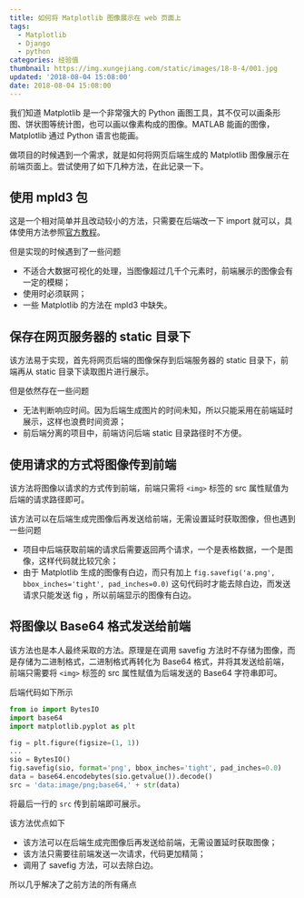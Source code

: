 ```yaml
---
title: 如何将 Matplotlib 图像展示在 web 页面上
tags:
  - Matplotlib
  - Django
  - python
categories: 经验值
thumbnail: https://img.xungejiang.com/static/images/18-8-4/001.jpg
updated: '2018-08-04 15:08:00'
date: 2018-08-04 15:08:00
---
```


我们知道 Matplotlib 是一个非常强大的 Python 画图工具，其不仅可以画条形图、饼状图等统计图，也可以画以像素构成的图像。MATLAB 能画的图像，Matplotlib 通过 Python 语言也能画。

做项目的时候遇到一个需求，就是如何将网页后端生成的 Matplotlib 图像展示在前端页面上。尝试使用了如下几种方法，在此记录一下。

<!-- more -->

## 使用 mpld3 包

这是一个相对简单并且改动较小的方法，只需要在后端改一下 import 就可以，具体使用方法参照[官方教程](http://mpld3.github.io/quickstart.html)。

但是实现的时候遇到了一些问题

- 不适合大数据可视化的处理，当图像超过几千个元素时，前端展示的图像会有一定的模糊；
- 使用时必须联网；
- 一些 Matplotlib 的方法在 mpld3 中缺失。


## 保存在网页服务器的 static 目录下

该方法易于实现，首先将网页后端的图像保存到后端服务器的 static 目录下，前端再从 static 目录下读取图片进行展示。

但是依然存在一些问题

- 无法判断响应时间。因为后端生成图片的时间未知，所以只能采用在前端延时展示，这样也浪费时间资源；
- 前后端分离的项目中，前端访问后端 static 目录路径时不方便。

## 使用请求的方式将图像传到前端

该方法将图像以请求的方式传到前端，前端只需将 `<img>` 标签的 src 属性赋值为后端的请求路径即可。

该方法可以在后端生成完图像后再发送给前端，无需设置延时获取图像，但也遇到一些问题

- 项目中后端获取前端的请求后需要返回两个请求，一个是表格数据，一个是图像，这样代码就比较冗余；
- 由于 Matplotlib 生成的图像有白边，而只有加上 `fig.savefig('a.png', bbox_inches='tight', pad_inches=0.0)` 这句代码时才能去除白边，而发送请求只能发送 fig ，所以前端显示的图像有白边。

## 将图像以 Base64 格式发送给前端

该方法也是本人最终采取的方法。原理是在调用 savefig 方法时不存储为图像，而是存储为二进制格式，二进制格式再转化为 Base64 格式，并将其发送给前端，前端只需要将 `<img>` 标签的 src 属性赋值为后端发送的 Base64 字符串即可。

后端代码如下所示

```python
from io import BytesIO
import base64
import matplotlib.pyplot as plt

fig = plt.figure(figsize=(1, 1))
...
sio = BytesIO()
fig.savefig(sio, format='png', bbox_inches='tight', pad_inches=0.0)
data = base64.encodebytes(sio.getvalue()).decode()
src = 'data:image/png;base64,' + str(data)
```

将最后一行的 `src` 传到前端即可展示。

该方法优点如下

- 该方法可以在后端生成完图像后再发送给前端，无需设置延时获取图像；
- 该方法只需要往前端发送一次请求，代码更加精简；
- 调用了 savefig 方法，可以去除白边。

所以几乎解决了之前方法的所有痛点